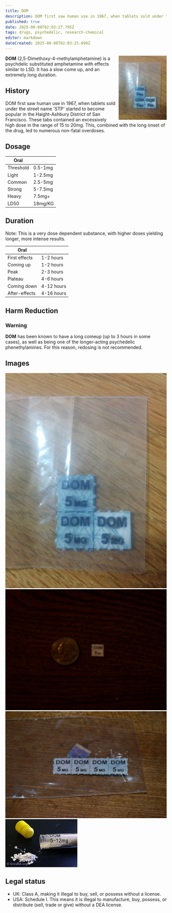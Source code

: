 ```yaml
---
title: DOM
description: DOM first saw human use in 1967, when tablets sold under the street name 'STP' started to become popular in the Haight-Ashbury District of San Francisco.
published: true
date: 2025-08-08T02:03:27.795Z
tags: drugs, psychedelic, research-chemical
editor: markdown
dateCreated: 2025-08-08T02:03:25.899Z
---
```


<img src="dom.jpg" alt="5mg DOM blotters" width="150" style="float: right; margin-left: 10px;">

**DOM** (2,5-Dimethoxy-4-methylamphetamine) is a psychdelic substituted amphetamine with effects similar to LSD. It has a slow come up, and an extremely long duration.

## History

DOM first saw human use in 1967, when tablets sold under the street name 'STP' started to become popular in the Haight-Ashbury District of San Francisco. These tabs contained an excessively high dose in the range of 15 to 20mg. This, combined with the long onset of the drug, led to numerous non-fatal overdoses.

## Dosage

| Oral | |
|------|------|
| Threshold | 0.5-1mg |
| Light | 1-2.5mg |
| Common | 2.5-5mg |
| Strong | 5-7.5mg |
| Heavy | 7.5mg+ |
| LD50 | 18mg/KG |

## Duration

Note: This is a very dose dependent substance, with higher doses yielding longer, more intense results.

| Oral | |
|------|------|
| First effects | 1-2 hours |
| Coming up | 1-2 hours |
| Peak | 2-3 hours |
| Plateau | 4-6 hours |
| Coming down | 4-12 hours |
| After-effects | 4-16 hours |

## Harm Reduction

### Warning

**DOM** has been known to have a long comeup (up to 3 hours in some cases), as well as being one of the longer-acting psychedelic phenethylamines. For this reason, redosing is not recommended.

## Images

<img src="dom.jpg" alt="5mg of DOM on blotter paper">
<img src="dom_blotter.jpg" alt="5mg of DOM on blotter paper, US quarter for size comparison">
<img src="dom_strip.jpg" alt="5 blotters of DOM">
<img src="dom_powder.jpg" alt="DOM in powder form">

## Legal status

* UK: Class A, making it illegal to buy, sell, or possess without a license.
* USA: Schedule I. This means it is illegal to manufacture, buy, possess, or distribute (sell, trade or give) without a DEA license.
